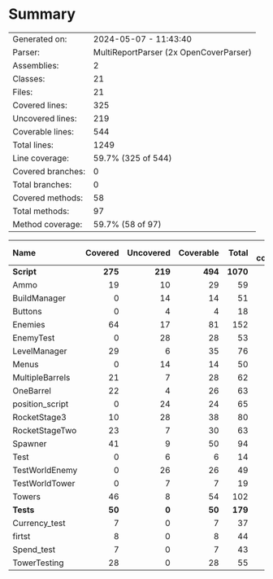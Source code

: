 ﻿# Summary
|||
|:---|:---|
| Generated on: | 2024-05-07 - 11:43:40 |
| Parser: | MultiReportParser (2x OpenCoverParser) |
| Assemblies: | 2 |
| Classes: | 21 |
| Files: | 21 |
| Covered lines: | 325 |
| Uncovered lines: | 219 |
| Coverable lines: | 544 |
| Total lines: | 1249 |
| Line coverage: | 59.7% (325 of 544) |
| Covered branches: | 0 |
| Total branches: | 0 |
| Covered methods: | 58 |
| Total methods: | 97 |
| Method coverage: | 59.7% (58 of 97) |

|**Name**|**Covered**|**Uncovered**|**Coverable**|**Total**|**Line coverage**|**Covered**|**Total**|**Branch coverage**|**Covered**|**Total**|**Method coverage**|
|:---|---:|---:|---:|---:|---:|---:|---:|---:|---:|---:|---:|
|**Script**|**275**|**219**|**494**|**1070**|**55.6%**|**0**|**0**|****|**51**|**90**|**56.6%**|
|Ammo|19|10|29|59|65.5%|0|0||1|2|50%|
|BuildManager|0|14|14|51|0%|0|0||0|6|0%|
|Buttons|0|4|4|18|0%|0|0||0|2|0%|
|Enemies|64|17|81|152|79%|0|0||8|8|100%|
|EnemyTest|0|28|28|53|0%|0|0||0|5|0%|
|LevelManager|29|6|35|76|82.8%|0|0||6|6|100%|
|Menus|0|14|14|50|0%|0|0||0|6|0%|
|MultipleBarrels|21|7|28|62|75%|0|0||3|4|75%|
|OneBarrel|22|4|26|63|84.6%|0|0||4|5|80%|
|position_script|0|24|24|65|0%|0|0||0|5|0%|
|RocketStage3|10|28|38|80|26.3%|0|0||2|4|50%|
|RocketStageTwo|23|7|30|63|76.6%|0|0||4|5|80%|
|Spawner|41|9|50|94|82%|0|0||9|10|90%|
|Test|0|6|6|14|0%|0|0||0|1|0%|
|TestWorldEnemy|0|26|26|49|0%|0|0||0|5|0%|
|TestWorldTower|0|7|7|19|0%|0|0||0|1|0%|
|Towers|46|8|54|102|85.1%|0|0||14|15|93.3%|
|**Tests**|**50**|**0**|**50**|**179**|**100%**|**0**|**0**|****|**7**|**7**|**100%**|
|Currency_test|7|0|7|37|100%|0|0||1|1|100%|
|firtst|8|0|8|44|100%|0|0||1|1|100%|
|Spend_test|7|0|7|43|100%|0|0||1|1|100%|
|TowerTesting|28|0|28|55|100%|0|0||4|4|100%|
